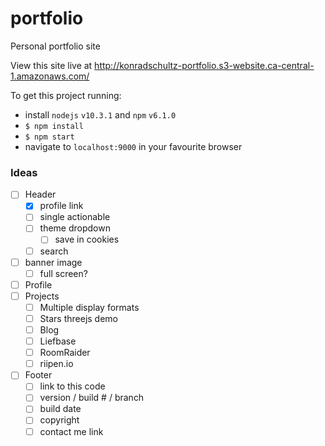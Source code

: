 # portfolio
Personal portfolio site

View this site live at http://konradschultz-portfolio.s3-website.ca-central-1.amazonaws.com/

To get this project running:
- install `nodejs` `v10.3.1` and `npm` `v6.1.0`
- `$ npm install`
- `$ npm start`
- navigate to `localhost:9000` in your favourite browser

### Ideas
- [ ] Header
  - [x] profile link
  - [ ] single actionable
  - [ ] theme dropdown
    - [ ] save in cookies
  - [ ] search
- [ ] banner image
    - [ ] full screen?
- [ ] Profile
- [ ] Projects
  - [ ] Multiple display formats
  - [ ] Stars threejs demo
  - [ ] Blog
  - [ ] Liefbase
  - [ ] RoomRaider
  - [ ] riipen.io
- [ ] Footer
  - [ ] link to this code
  - [ ] version / build # / branch
  - [ ] build date
  - [ ] copyright
  - [ ] contact me link

